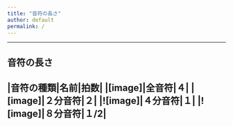 ```yaml
---
title: "音符の長さ"
author: default
permalink: /
---
```







---
## 音符の長さ
|音符の種類|名前|拍数|
|[image]|全音符|４|
|[image]|２分音符|２|
|![image]|４分音符|１|
|![image]|８分音符|１/2|
---

